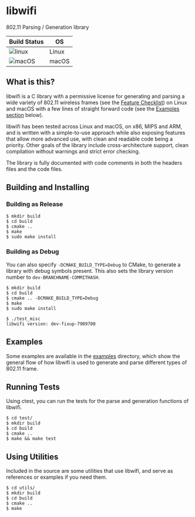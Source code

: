 # libwifi
802.11 Parsing / Generation library

| Build Status                                                                          | OS    |
|---------------------------------------------------------------------------------------|-------|
|![linux](https://github.com/libwifi/libwifi/actions/workflows/linux_x86.yml/badge.svg) | Linux |
|![macOS](https://github.com/libwifi/libwifi/actions/workflows/macos_x86.yml/badge.svg) | macOS |

## What is this?
libwifi is a C library with a permissive license for generating and parsing a wide variety of 802.11 wireless frames (see the [Feature Checklist](https://libwifi.so/features)) on Linux and macOS with a few lines of straight forward code (see the [Examples section](#examples) below).

libwifi has been tested across Linux and macOS, on x86, MIPS and ARM, and is written with a simple-to-use approach while also exposing features that allow more advanced use, with clean and readable code being a priority. Other goals of the library include cross-architecture support, clean compilation without warnings and strict error checking.

The library is fully documented with code comments in both the headers files and the code files.

## Building and Installing
### Building as Release
```
$ mkdir build
$ cd build
$ cmake ..
$ make
$ sudo make install
```
### Building as Debug
You can also specify `-DCMAKE_BUILD_TYPE=Debug` to CMake, to generate a library with debug symbols present. This also sets the library version number to `dev-BRANCHNAME-COMMITHASH`.
```
$ mkdir build
$ cd build
$ cmake .. -DCMAKE_BUILD_TYPE=Debug
$ make
$ sudo make install
```
```
$ ./test_misc
libwifi version: dev-fixup-7909700
```

## Examples
Some examples are available in the [examples](https://github.com/libwifi/libwifi/tree/main/examples) directory, which show the general flow of how libwifi is used to generate and parse different types of 802.11 frame.

## Running Tests
Using ctest, you can run the tests for the parse and generation functions of libwifi.
```
$ cd test/
$ mkdir build
$ cd build
$ cmake ..
$ make && make test
```

## Using Utilities
Included in the source are some utilities that use libwifi, and serve as references or examples if you need them.
```
$ cd utils/
$ mkdir build
$ cd build
$ cmake ..
$ make
```

